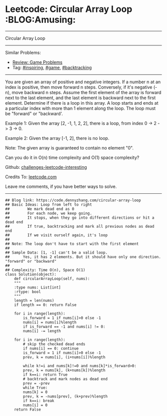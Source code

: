 
# Leetcode: Circular Array Loop     :BLOG:Amusing:

---

Circular Array Loop  

---

Similar Problems:  

-   [Review: Game Problems](https://code.dennyzhang.com/review-game)
-   Tag: [#inspiring](https://code.dennyzhang.com/tag/inspiring),  [#game](https://code.dennyzhang.com/tag/game),  [#backtracking](https://code.dennyzhang.com/tag/backtracking)

---

You are given an array of positive and negative integers. If a number n at an index is positive, then move forward n steps. Conversely, if it's negative (-n), move backward n steps. Assume the first element of the array is forward next to the last element, and the last element is backward next to the first element. Determine if there is a loop in this array. A loop starts and ends at a particular index with more than 1 element along the loop. The loop must be "forward" or "backward'.  

Example 1: Given the array [2, -1, 1, 2, 2], there is a loop, from index 0 -> 2 -> 3 -> 0.  

Example 2: Given the array [-1, 2], there is no loop.  

Note: The given array is guaranteed to contain no element "0".  

Can you do it in O(n) time complexity and O(1) space complexity?  

Github: [challenges-leetcode-interesting](https://github.com/DennyZhang/challenges-leetcode-interesting/tree/master/problems/circular-array-loop)  

Credits To: [leetcode.com](https://leetcode.com/problems/circular-array-loop/description/)  

Leave me comments, if you have better ways to solve.  

---

    ## Blog link: https://code.dennyzhang.com/circular-array-loop
    ## Basic Ideas: Loop from left to right
    ##        We mark dead end as 0
    ##        For each node, we keep going.
    ##        It stops, when they go into different directions or hit a dead end
    ##        If true, backtracking and mark all previous nodes as dead end
    ##        If we visit ourself again, it's loop
    ##
    ## Note: The loop don't have to start with the first element
    ##
    ## Sample Data: [1, -1] can't be a valid loop. 
    ##      Yes, it has 2 elements. But it should have only one direction. "forward" or "backward"
    ##
    ## Complexity: Time O(n), Space O(1)
    class Solution(object):
        def circularArrayLoop(self, nums):
    	"""
    	:type nums: List[int]
    	:rtype: bool
    	"""
    	length = len(nums)
    	if length == 0: return False
    
    	for i in range(length):
    	    is_forward = 1 if nums[i]>0 else -1
    	    nums[i] = nums[i]%length
    	    if is_forward == -1 and nums[i] != 0:
    		nums[i] -= length
    
    	for i in range(length):
    	    # skip the checked dead ends
    	    if nums[i] == 0: continue
    	    is_forward = 1 if nums[i]>0 else -1
    	    prev, k = nums[i], (i+nums[i])%length
    
    	    while k!=i and nums[k]!=0 and nums[k]*is_forward>0:
    		prev, k = nums[k], (k+nums[k])%length
    	    if k==i: return True
    	    # backtrack and mark nodes as dead end
    	    prev = -prev
    	    while True:
    		nums[k] = 0
    		prev, k = -nums[prev], (k+prev)%length
    		if k==i: break
    	    nums[i] = 0
    	return False

